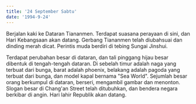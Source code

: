 ```yaml
---
title: '24 September Sabtu'
date: '1994-9-24'
---
```


Berjalan kaki ke Dataran Tiananmen. Terdapat suasana perayaan di sini, dan Hari Kebangsaan akan datang. Gerbang Tiananmen telah diubahsuai dan dinding merah dicat. Perintis muda berdiri di tebing Sungai Jinshui.

Terdapat perubahan besar di dataran, dan tali pinggang hijau besar dibentuk di tengah-tengah dataran. Di sebelah timur adalah naga yang terbuat dari bunga, barat adalah phoenix, belakang adalah pagoda yang terbuat dari bunga, dan model kapal bernama "Sea World". Sejumlah besar orang berkumpul di dataran, berseri, mengambil gambar dan menonton. Slogan besar di Chang'an Street telah ditubuhkan, dan bendera negara berkibar di angin. Hari lahir Republik akan datang.

